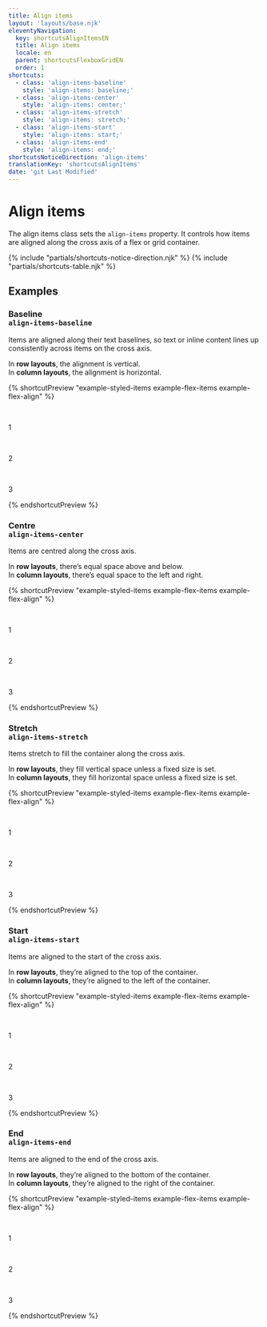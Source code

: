 ```yaml
---
title: Align items
layout: 'layouts/base.njk'
eleventyNavigation:
  key: shortcutsAlignItemsEN
  title: Align items
  locale: en
  parent: shortcutsFlexboxGridEN
  order: 1
shortcuts:
  - class: 'align-items-baseline'
    style: 'align-items: baseline;'
  - class: 'align-items-center'
    style: 'align-items: center;'
  - class: 'align-items-stretch'
    style: 'align-items: stretch;'
  - class: 'align-items-start'
    style: 'align-items: start;'
  - class: 'align-items-end'
    style: 'align-items: end;'
shortcutsNoticeDirection: 'align-items'
translationKey: 'shortcutsAlignItems'
date: 'git Last Modified'
---
```


# Align items

The align items class sets the `align-items` property. It controls how items are aligned along the cross axis of a flex or grid container.

{% include "partials/shortcuts-notice-direction.njk" %}
{% include "partials/shortcuts-table.njk" %}

## Examples

### Baseline<br/>`align-items-baseline`

Items are aligned along their text baselines, so text or inline content lines up consistently across items on the cross axis.

In **row layouts**, the alignment is vertical.<br/>
In **column layouts**, the alignment is horizontal.

{% shortcutPreview "example-styled-items example-flex-items example-flex-align" %}

<div class="d-flex align-items-baseline">
  <p>1</p>
  <p class="pb-800">2</p>
  <p class="pt-900">3</p>
</div>
{% endshortcutPreview %}

### Centre<br/>`align-items-center`

Items are centred along the cross axis.

In **row layouts**, there’s equal space above and below.<br/>
In **column layouts**, there’s equal space to the left and right.

{% shortcutPreview "example-styled-items example-flex-items example-flex-align" %}

<div class="d-flex align-items-center">
  <p>1</p>
  <p>2</p>
  <p>3</p>
</div>
{% endshortcutPreview %}

### Stretch<br/>`align-items-stretch`

Items stretch to fill the container along the cross axis.

In **row layouts**, they fill vertical space unless a fixed size is set.<br/>
In **column layouts**, they fill horizontal space unless a fixed size is set.

{% shortcutPreview "example-styled-items example-flex-items example-flex-align" %}

<div class="d-flex align-items-stretch">
  <p>1</p>
  <p>2</p>
  <p>3</p>
</div>
{% endshortcutPreview %}

### Start<br/>`align-items-start`

Items are aligned to the start of the cross axis.

In **row layouts**, they’re aligned to the top of the container.<br/>
In **column layouts**, they’re aligned to the left of the container.

{% shortcutPreview "example-styled-items example-flex-items example-flex-align" %}

<div class="d-flex align-items-start">
  <p>1</p>
  <p>2</p>
  <p>3</p>
</div>
{% endshortcutPreview %}

### End<br/>`align-items-end`

Items are aligned to the end of the cross axis.

In **row layouts**, they’re aligned to the bottom of the container.<br/>
In **column layouts**, they’re aligned to the right of the container.

{% shortcutPreview "example-styled-items example-flex-items example-flex-align" %}

<div class="d-flex align-items-end">
  <p>1</p>
  <p>2</p>
  <p>3</p>
</div>
{% endshortcutPreview %}
